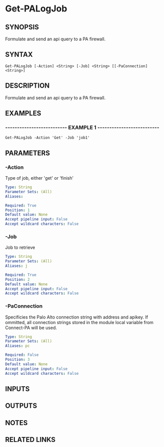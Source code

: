 ﻿---
external help file: pspaloalto-help.xml
Module Name: pspaloalto
online version: 
schema: 2.0.0
---

# Get-PALogJob

## SYNOPSIS
Formulate and send an api query to a PA firewall.

## SYNTAX

```
Get-PALogJob [-Action] <String> [-Job] <String> [[-PaConnection] <String>]
```

## DESCRIPTION
Formulate and send an api query to a PA firewall.

## EXAMPLES

### -------------------------- EXAMPLE 1 --------------------------
```
Get-PALogJob -Action 'Get' -Job 'job1'
```

## PARAMETERS

### -Action
Type of job, either 'get' or 'finish'

```yaml
Type: String
Parameter Sets: (All)
Aliases: 

Required: True
Position: 1
Default value: None
Accept pipeline input: False
Accept wildcard characters: False
```

### -Job
Job to retrieve

```yaml
Type: String
Parameter Sets: (All)
Aliases: j

Required: True
Position: 2
Default value: None
Accept pipeline input: False
Accept wildcard characters: False
```

### -PaConnection
Specificies the Palo Alto connection string with address and apikey.
If ommitted, all connection strings stored in the module local variable from Connect-PA will be used.

```yaml
Type: String
Parameter Sets: (All)
Aliases: pc

Required: False
Position: 3
Default value: None
Accept pipeline input: False
Accept wildcard characters: False
```

## INPUTS

## OUTPUTS

## NOTES

## RELATED LINKS

